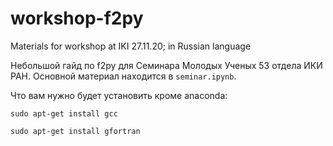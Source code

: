 # workshop-f2py
Materials for workshop at IKI 27.11.20; in Russian language

Небольшой гайд по f2py для Семинара Молодых Ученых 53 отдела ИКИ РАН. Основной материал находится в `seminar.ipynb`.

Что вам нужно будет установить кроме anaconda:

`sudo apt-get install gcc`

`sudo apt-get install gfortran`
